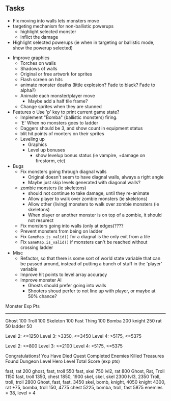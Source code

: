 
Tasks
-------------------------
* Fix moving into walls lets monsters move
* targeting mechanism for non-ballistic powerups
   * highlight selected monster
   * inflict the damage
* Highlight selected powerups (ie when in targeting or ballistic mode, show the powerup selected)
- Improve graphics
   - Torches on walls
   - Shadows of walls
   - Original or free artwork for sprites
   - Flash screen on hits
   - animate monster deaths (little explosion? Fade to black? Fade to alpha?)
   - Animate each monster/player move
      - Maybe add a half tile frame?
   - Change sprites when they are stunned
- Features
   o Use 'p' key to print current game state?
   - Implement "Bomba" (ballistic monsters) firing.
   * 'E' When no monsters goes to ladder
   - Daggers should be 3, and show count in equipment status
   * blit hit points of monters on their sprites
   - Leveling up
      - Graphics
      - Level up bonuses
         - show levelup bonus status (ie vampire, +damage on firestorm, etc)
- Bugs
   - Fix monsters going through diagnal walls
      - Original doesn't seem to have diagnal walls, always a right angle
      - Maybe just skip levels generated with diagonal walls?
   - zombie monsters (ie skeletons)
      - should not continue to take damage, until they re-animate
      * Allow player to walk over zombie monsters (ie skeletons)
      - Allow other (living) monsters to walk over zombie monsters (ie skeletons)
      - When player or another monster is on top of a zombie, it should not resurect
   - Fix monsters going into walls (only at edges)????
   - Prevent monsters from being on ladder
   - Fix `GameMap.is_valid()` for a diagnal is the only exit from a tile
   - Fix `GameMap.is_valid()` if monsters can't be reached without crossing ladder
- Misc
   - Refactor, so that there is some sort of world state variable that can be passed around, 
     instead of putting a bunch of stuff in the 'player' variable
   - Improve hit points to level array accuracy
   - Improve monster AI 
      - Ghosts should prefer going into walls
      - Shooters shoud perfer to not line up with player, or maybe at 50% chance?

Monster     Exp Pts
-------     -------
Ghost          100
Troll          100
Skeleton       100
Fast Thing     100
Bomba          200
knight         250
rat             50
ladder          50

Level 2: <=1250
Level 3: >3350,  <=3450
Level 4: >5175,  <=5375

Level 2: <=800
Level 3: <=2100
Level 4: >5175,  <=5375

Congratulations! You Have Died
Quest Completed
Enemies Killed
Treasures Found
Dungeon Level
Hero Level
Total Score (exp pts)

fast, rat 200
ghost, fast, troll 550
fast, skel 750 lvl2, rat 800
Ghost, Rat, Troll 1150
fast, troll 1350, chest 1850, 1900
skel, skel, skel 2300 lvl3, 2350
Troll, troll, troll 2800
Ghost, fast, fast, 3450
skel, bomb, knight, 4050
knight 4300, rat +75, bomba, troll 150, 4775
chest 5225, bomba, troll, fast 5875
enemies = 38, level = 4

